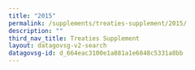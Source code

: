 ```yaml
---
title: "2015"
permalink: /supplements/treaties-supplement/2015/
description: ""
third_nav_title: Treaties Supplement
layout: datagovsg-v2-search
datagovsg-id: d_664eac3100e1a881a1e6848c5331a8bb
---
```

